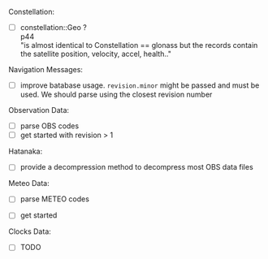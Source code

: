 Constellation:
* [ ] constellation::Geo ?    
p44   
"is almost identical to Constellation == glonass
but the records contain the satellite position, velocity, accel, health.."

Navigation Messages:
* [ ] improve batabase usage. `revision.minor` might be passed and must be used.
We should parse using the closest revision number

Observation Data:
* [ ] parse OBS codes
* [ ] get started with revision > 1

Hatanaka:
* [ ] provide a decompression method to decompress most OBS data files

Meteo Data:
* [ ] parse METEO codes
* [ ] get started 


Clocks Data:
* [ ] TODO

